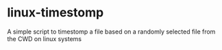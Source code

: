 # linux-timestomp
A simple script to timestomp a file based on a randomly selected file from the CWD on linux systems
